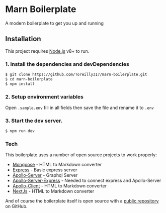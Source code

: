 # Marn Boilerplate

A modern boilerplate to get you up and running

## Installation

This project requires [Node.js](https://nodejs.org/) v8+ to run.

### 1. Install the dependencies and devDependencies

```sh
$ git clone https://github.com/Toreilly317/marn-boilerplate.git
$ cd marn-boilerplate
$ npm install
```

### 2. Setup environment variables

Open `.sample.env` fill in all fields then save the file and rename it to `.env`

### 3. Start the dev server.

```sh
$ npm run dev
```

### Tech

This boilerplate uses a number of open source projects to work properly:

- [Mongoose](http://breakdance.io) - HTML to Markdown converter
- [Express](https://expressjs.com/en/api.html) - Basic express server
- [Apollo-Server](https://www.apollographql.com/docs/apollo-server/) - Graphql Server
- [Apollo-Server-Express](https://github.com/apollographql/apollo-server/blob/master/packages/apollo-server-express/README.md) - Needed to connect express and Apollo-Server
- [Apollo-Client](https://www.apollographql.com/docs/react/) - HTML to Markdown converter
- [NextJs](https://nextjs.org/docs/) - HTML to Markdown converter

And of course the boilerplate itself is open source with a [public repository](https://github.com/Toreilly317/marn-boilerplate)
on GitHub.
